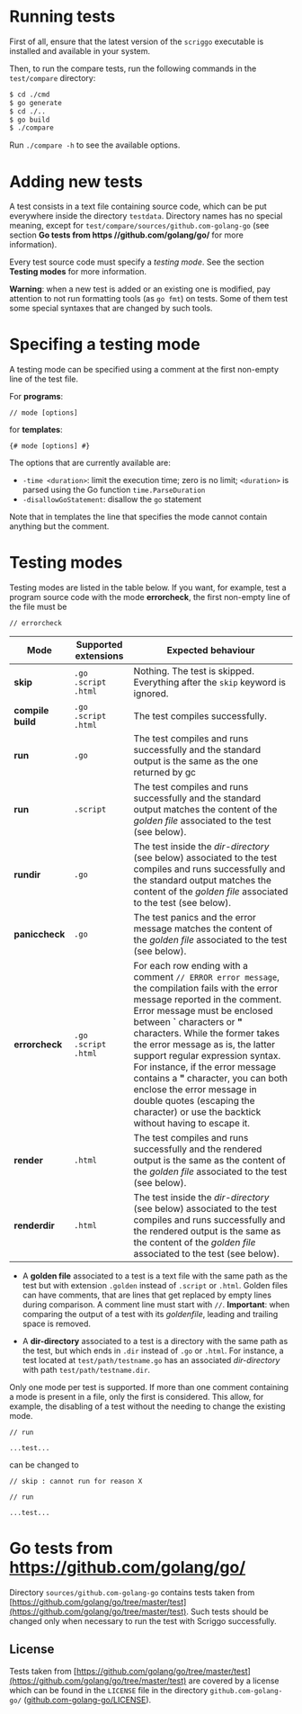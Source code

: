 # Running tests

First of all, ensure that the latest version of the `scriggo` executable is installed and available in your system.

Then, to run the compare tests, run the following commands in the `test/compare` directory:

```bash
$ cd ./cmd
$ go generate
$ cd ./..
$ go build
$ ./compare
```

Run `./compare -h` to see the available options.

# Adding new tests

A test consists in a text file containing source code, which can be put everywhere inside the directory `testdata`. Directory names has no special meaning, except for `test/compare/sources/github.com-golang-go` (see section **Go tests from https //github.com/golang/go/** for more information).

Every test source code must specify a _testing mode_. See the section **Testing modes** for more information.

**Warning**: when a new test is added or an existing one is modified, pay attention to not run formatting tools (as `go fmt`) on tests. Some of them test some special syntaxes that are changed by such tools.

# Specifing a testing mode

A testing mode can be specified using a comment at the first non-empty line of the test file.

For **programs**:

```
// mode [options]
```

for **templates**:

```
{# mode [options] #}
```

The options that are currently available are:

- `-time <duration>`: limit the execution time; zero is no limit; `<duration>`
  is parsed using the Go function `time.ParseDuration`
- `-disallowGoStatement`: disallow the `go` statement

Note that in templates the line that specifies the mode cannot contain anything but the comment.

# Testing modes

Testing modes are listed in the table below.
If you want, for example, test a program source code with the mode **errorcheck**, the first non-empty line of the file must be

```
// errorcheck
```


Mode | Supported extensions | Expected behaviour
---|---|---
**skip** | `.go` <br> `.script` <br> `.html` | Nothing. The test is skipped. Everything after the `skip` keyword is ignored.
**compile** <br> **build** | `.go` <br> `.script` <br> `.html` | The test compiles successfully.
**run** | `.go` | The test compiles and runs successfully and the standard output is the same as the one returned by gc
**run** | `.script` | The test compiles and runs successfully and the standard output matches the content of the  _golden file_ associated to the test (see below).
**rundir** | `.go` | The test inside the _dir-directory_ (see below) associated to the test compiles and runs successfully and the standard output matches the content of the  _golden file_ associated to the test (see below).
**paniccheck** | `.go` | The test panics and the error message matches the content of the _golden file_ associated to the test (see below).
**errorcheck** | `.go` <br> `.script` <br> `.html` | For each row ending with a comment `// ERROR error message`, the compilation fails with the error message reported in the comment. Error message must be enclosed between **\`** characters or **\"** characters. While the former takes the error message as is, the latter support regular expression syntax. For instance, if the error message contains a **"** character, you can both enclose the error message in double quotes (escaping the character) or use the backtick without having to escape it.
**render**  | `.html` | The test compiles and runs successfully and the rendered output is the same as the content of the _golden file_ associated to the test  (see below).
**renderdir**  | `.html` | The test inside the _dir-directory_ (see below) associated to the test compiles and runs successfully and the rendered output is the same as the content of the _golden file_ associated to the test (see below).


- A **golden file** associated to a test is a text file with the same path as the test but with extension `.golden` instead of `.script` or `.html`. Golden files can have comments, that are lines that get replaced by empty lines during comparison. A comment line must start with `//`. **Important**: when comparing the output of a test with its _goldenfile_, leading and trailing space is removed.

- A **dir-directory** associated to a test is a directory with the same path as the test, but which ends in `.dir` instead of `.go` or `.html`. For instance, a test located at `test/path/testname.go` has an associated _dir-directory_ with path `test/path/testname.dir`.

Only one mode per test is supported. If more than one comment containing a mode is present in a file,
only the first is considered. This allow, for example, the disabling of a test without
the needing to change the existing mode.

```
// run

...test...
```

can be changed to

```
// skip : cannot run for reason X

// run

...test...
```

# Go tests from https://github.com/golang/go/

Directory `sources/github.com-golang-go` contains tests taken from
[https://github.com/golang/go/tree/master/test](https://github.com/golang/go/tree/master/test).
Such tests should be changed only when necessary to run the test with Scriggo successfully.

## License

Tests taken from [https://github.com/golang/go/tree/master/test](https://github.com/golang/go/tree/master/test) are covered by a license which can be found in the `LICENSE` file in the directory `github.com-golang-go/` ([github.com-golang-go/LICENSE](https://github.com/open2b/scriggo/blob/test/test/compare/sources/github.com-golang-go/LICENSE)).
